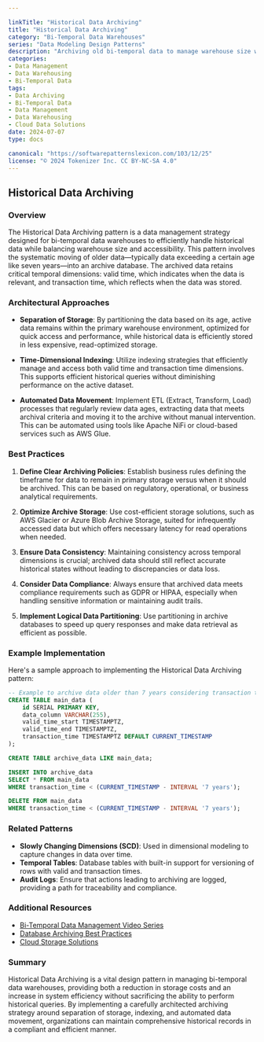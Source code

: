 ```yaml
---

linkTitle: "Historical Data Archiving"
title: "Historical Data Archiving"
category: "Bi-Temporal Data Warehouses"
series: "Data Modeling Design Patterns"
description: "Archiving old bi-temporal data to manage warehouse size while maintaining accessibility and providing flexibility in query capabilities by preserving valid and transaction time information."
categories:
- Data Management
- Data Warehousing
- Bi-Temporal Data
tags:
- Data Archiving
- Bi-Temporal Data
- Data Management
- Data Warehousing
- Cloud Data Solutions
date: 2024-07-07
type: docs

canonical: "https://softwarepatternslexicon.com/103/12/25"
license: "© 2024 Tokenizer Inc. CC BY-NC-SA 4.0"
---
```


## Historical Data Archiving

### Overview

The Historical Data Archiving pattern is a data management strategy designed for bi-temporal data warehouses to efficiently handle historical data while balancing warehouse size and accessibility. This pattern involves the systematic moving of older data—typically data exceeding a certain age like seven years—into an archive database. The archived data retains critical temporal dimensions: valid time, which indicates when the data is relevant, and transaction time, which reflects when the data was stored.

### Architectural Approaches

- **Separation of Storage**: By partitioning the data based on its age, active data remains within the primary warehouse environment, optimized for quick access and performance, while historical data is efficiently stored in less expensive, read-optimized storage.
  
- **Time-Dimensional Indexing**: Utilize indexing strategies that efficiently manage and access both valid time and transaction time dimensions. This supports efficient historical queries without diminishing performance on the active dataset.

- **Automated Data Movement**: Implement ETL (Extract, Transform, Load) processes that regularly review data ages, extracting data that meets archival criteria and moving it to the archive without manual intervention. This can be automated using tools like Apache NiFi or cloud-based services such as AWS Glue.

### Best Practices

1. **Define Clear Archiving Policies**: Establish business rules defining the timeframe for data to remain in primary storage versus when it should be archived. This can be based on regulatory, operational, or business analytical requirements.
   
2. **Optimize Archive Storage**: Use cost-efficient storage solutions, such as AWS Glacier or Azure Blob Archive Storage, suited for infrequently accessed data but which offers necessary latency for read operations when needed.

3. **Ensure Data Consistency**: Maintaining consistency across temporal dimensions is crucial; archived data should still reflect accurate historical states without leading to discrepancies or data loss.

4. **Consider Data Compliance**: Always ensure that archived data meets compliance requirements such as GDPR or HIPAA, especially when handling sensitive information or maintaining audit trails.

5. **Implement Logical Data Partitioning**: Use partitioning in archive databases to speed up query responses and make data retrieval as efficient as possible.

### Example Implementation

Here's a sample approach to implementing the Historical Data Archiving pattern:

```sql
-- Example to archive data older than 7 years considering transaction time
CREATE TABLE main_data (
    id SERIAL PRIMARY KEY,
    data_column VARCHAR(255),
    valid_time_start TIMESTAMPTZ,
    valid_time_end TIMESTAMPTZ,
    transaction_time TIMESTAMPTZ DEFAULT CURRENT_TIMESTAMP
);

CREATE TABLE archive_data LIKE main_data;

INSERT INTO archive_data
SELECT * FROM main_data
WHERE transaction_time < (CURRENT_TIMESTAMP - INTERVAL '7 years');

DELETE FROM main_data
WHERE transaction_time < (CURRENT_TIMESTAMP - INTERVAL '7 years');
```

### Related Patterns

- **Slowly Changing Dimensions (SCD)**: Used in dimensional modeling to capture changes in data over time.
- **Temporal Tables**: Database tables with built-in support for versioning of rows with valid and transaction times.
- **Audit Logs**: Ensure that actions leading to archiving are logged, providing a path for traceability and compliance.

### Additional Resources

- [Bi-Temporal Data Management Video Series](https://example.com)
- [Database Archiving Best Practices](https://example.com/archiving-best-practices)
- [Cloud Storage Solutions](https://example.com/cloud-storage-options)

### Summary

Historical Data Archiving is a vital design pattern in managing bi-temporal data warehouses, providing both a reduction in storage costs and an increase in system efficiency without sacrificing the ability to perform historical queries. By implementing a carefully architected archiving strategy around separation of storage, indexing, and automated data movement, organizations can maintain comprehensive historical records in a compliant and efficient manner.
